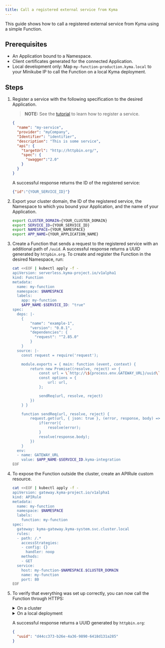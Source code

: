 ```yaml
---
title: Call a registered external service from Kyma
---
```


This guide shows how to call a registered external service from Kyma using a simple Function.

## Prerequisites

- An Application bound to a Namespace.
- Client certificates generated for the connected Application.
- Local development only: Map `my-function-production.kyma.local` to your Minikube IP to call the Function on a local Kyma deployment.

## Steps

1. Register a service with the following specification to the desired Application.

   > **NOTE:** See the [tutorial](ac-03-register-manage-services.md) to learn how to register a service.

   ```json
   {
     "name": "my-service",
     "provider": "myCompany",
     "Identifier": "identifier",
     "description": "This is some service",
     "api": {
       "targetUrl": "http://httpbin.org/",
       "spec": {
         "swagger":"2.0"
       }
     }
   }
   ```
    
   A successful response returns the ID of the registered service:

   ```json
   {"id":"{YOUR_SERVICE_ID}"}
   ```

2. Export your cluster domain, the ID of the registered service, the Namespace to which you bound your Application, and the name of your Application.
   
   ```bash
   export CLUSTER_DOMAIN={YOUR_CLUSTER_DOMAIN}
   export SERVICE_ID={YOUR_SERVICE_ID}
   export NAMESPACE={YOUR_NAMESPACE}
   export APP_NAME={YOUR_APPLICATION_NAME}
   ```

3. Create a Function that sends a request to the registered service with an additional path of `/uuid`. A successful response returns a UUID generated by `httpbin.org`. To create and register the Function in the desired Namespace, run:

   ```bash
   cat <<EOF | kubectl apply -f -
   apiVersion: serverless.kyma-project.io/v1alpha1
   kind: Function
   metadata:
     name: my-function
     namespace: $NAMESPACE
     labels:
       app: my-function
       $APP_NAME-$SERVICE_ID: "true"
   spec:
     deps: |-
       {
           "name": "example-1",
           "version": "0.0.1",
           "dependencies": {
             "request": "^2.85.0"
           }
       }
     source: |-
       const request = require('request');

       module.exports = { main: function (event, context) {
           return new Promise((resolve, reject) => {
               const url = \`http://\${process.env.GATEWAY_URL}/uuid\`;
               const options = {
                   url: url,
               };

               sendReq(url, resolve, reject)
           })
       } }

       function sendReq(url, resolve, reject) {
           request.get(url, { json: true }, (error, response, body) => {
               if(error){
                   resolve(error);
               }
               resolve(response.body);
           })
       }
     env:
     - name: GATEWAY_URL
       value: $APP_NAME-$SERVICE_ID.kyma-integration
   EOF
   ```

4. To expose the Function outside the cluster, create an APIRule custom resource.

   ```bash
   cat <<EOF | kubectl apply -f -
   apiVersion: gateway.kyma-project.io/v1alpha1
   kind: APIRule
   metadata:
     name: my-function
     namespace: $NAMESPACE
     labels:
       function: my-function
   spec:
     gateway: kyma-gateway.kyma-system.svc.cluster.local
     rules:
     - path: /.*
       accessStrategies:
       - config: {}
         handler: noop
       methods:
       - GET
     service:
       host: my-function-$NAMESPACE.$CLUSTER_DOMAIN
       name: my-function
       port: 80
   EOF
   ```

5. To verify that everything was set up correctly, you can now call the Function through HTTPS:

    <div tabs name="service-check-call" group="check-call">
      <details>
      <summary label="cluster">
      On a cluster
      </summary>
    
      ```bash
      curl https://my-function-$NAMESPACE.$CLUSTER_DOMAIN/ -k
      ```
    
      </details>
      <details>
      <summary label="local">
      On a local deployment
      </summary>
    
      ```bash
      curl https://my-function-$NAMESPACE.kyma.local/ -k
      ```
    
      </details>
    </div> 

       
   A successful response returns a UUID generated by `httpbin.org`:
      
   ```json
   {
     "uuid": "d44cc373-b26e-4a36-9890-6418d131a285"
   }
   ```
